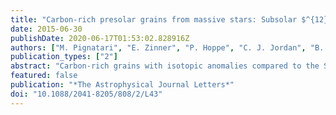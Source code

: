 ```yaml
---
title: "Carbon-rich presolar grains from massive stars: Subsolar $^{12}$C/$^{13}$C and $^{14}$N/$^{15}$N ratios and the mystery of $^{15}$N"
date: 2015-06-30
publishDate: 2020-06-17T01:53:02.828916Z
authors: ["M. Pignatari", "E. Zinner", "P. Hoppe", "C. J. Jordan", "B. K. Gibson", "R. Trappitsch", "F. Herwig", "C. Fryer", "R. Hirschi", "F. X. Timmes"]
publication_types: ["2"]
abstract: "Carbon-rich grains with isotopic anomalies compared to the Sun are found in primitive meteorites. They were made by stars, and carry the original stellar nucleosynthesis signature. Silicon carbide grains of Type X and C and low-density (LD) graphites condensed in the ejecta of core-collapse supernovae. We present a new set of models for the explosive He shell and compare them with the grains showing <sup>12</sup>C/<sup>13</sup>C and <sup>14</sup>N/<sup>15</sup>N ratios lower than solar. In the stellar progenitor H was ingested into the He shell and not fully destroyed before the explosion. Different explosion energies and H concentrations are considered. If the supernova shock hits the He-shell region with some H still present, the models can reproduce the C and N isotopic signatures in C-rich grains. Hot-CNO cycle isotopic signatures are obtained, including a large production of <sup>13</sup>C and <sup>15</sup>N. The short-lived radionuclides <sup>22</sup>Na and <sup>26</sup>Al are increased by orders of magnitude. The production of radiogenic <sup>22</sup>Ne from the decay of <sup>22</sup>Na in the He shell might solve the puzzle of the Ne-E(L) component in LD graphite grains. This scenario is attractive for the SiC grains of type AB with <sup>14</sup>N/<sup>15</sup>N ratios lower than solar, and provides an alternative solution for SiC grains originally classified as nova grains. Finally, this process may contribute to the production of <sup>14</sup>N and <sup>15</sup>N in the Galaxy, helping to produce the <sup>14</sup>N/<sup>15</sup>N ratio in the solar system."
featured: false
publication: "*The Astrophysical Journal Letters*"
doi: "10.1088/2041-8205/808/2/L43"
---
```


